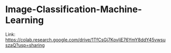 # Image-Classification-Machine-Learning

Link: https://colab.research.google.com/drive/1TfCsGj7KovljE76YmY8ddY45vwsuszaQ?usp=sharing
